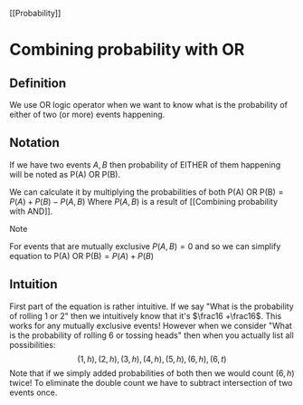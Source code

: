 [[Probability]]
# Combining probability with OR
## Definition
We use OR logic operator when we want to know what is the probability of either of two (or more) events happening.

## Notation
If we have two events $A,B$ then probability of EITHER of them happening will be noted as $\text{P(A) OR P(B)}$.

We can calculate it by multiplying the probabilities of both $\text{P(A) OR P(B)} = P(A) + P(B) - P(A,B)$
Where $P(A,B)$ is a result of [[Combining probability with AND]].

> [!Note] 
> For events that are mutually exclusive $P(A,B) = 0$ and so we can simplify equation to $\text{P(A) OR P(B)} = P(A) + P(B)$

## Intuition
First part of the equation is rather intuitive. If we say "What is the probability of rolling 1 or 2" then we intuitively know that it's $\frac16 +\frac16$. This works for any mutually exclusive events! However when we consider "What is the probability of rolling 6 or tossing heads" then when you actually list all possibilities:
$${(1,h),(2,h),(3,h),(4,h),(5,h),(6,h), (6,t)}$$
Note that if we simply added probabilities of both then we would count $(6,h)$ twice! To eliminate the double count we have to subtract intersection of two events once.
